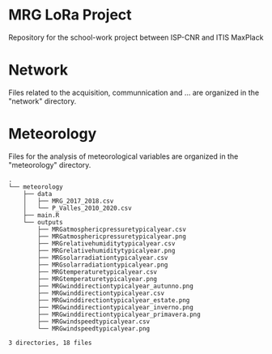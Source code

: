 # MRG LoRa Project
Repository for the school-work project between ISP-CNR and ITIS MaxPlack 

# Network
Files related to the acquisition, communnication and ... are organized in the "network" directory. 

# Meteorology
Files for the analysis of meteorological variables are organized in the "meteorology" directory.
```
.
└── meteorology
    ├── data
    │   ├── MRG_2017_2018.csv
    │   └── P_Valles_2010_2020.csv
    ├── main.R
    └── outputs
        ├── MRGatmosphericpressuretypicalyear.csv
        ├── MRGatmosphericpressuretypicalyear.png
        ├── MRGrelativehumiditytypicalyear.csv
        ├── MRGrelativehumiditytypicalyear.png
        ├── MRGsolarradiationtypicalyear.csv
        ├── MRGsolarradiationtypicalyear.png
        ├── MRGtemperaturetypicalyear.csv
        ├── MRGtemperaturetypicalyear.png
        ├── MRGwinddirectiontypicalyear_autunno.png
        ├── MRGwinddirectiontypicalyear.csv
        ├── MRGwinddirectiontypicalyear_estate.png
        ├── MRGwinddirectiontypicalyear_inverno.png
        ├── MRGwinddirectiontypicalyear_primavera.png
        ├── MRGwindspeedtypicalyear.csv
        └── MRGwindspeedtypicalyear.png

3 directories, 18 files
```
